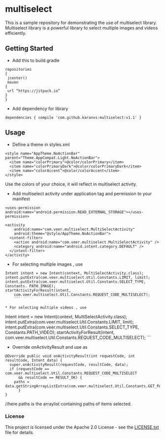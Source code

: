 # multiselect
This is a sample repository for demonstrating the use of multiselect library. 
Multiselect library is a powerful library to select multiple images and videos efficiently.

## Getting Started

*  Add this to build.gradle
```
repositories
{ 
 jcenter() 
 maven 
{
 url “https://jitpack.io” 
}
}
```

*  Add dependency for library
```
dependencies { compile 'com.github.karanvs:multiselect:v1.1' }
```

## Usage

*  Define a theme in styles.xml
```
<style name="AppTheme.NoActionBar" parent="Theme.AppCompat.Light.NoActionBar">
  <item name="colorPrimary">@color/colorPrimary</item>
  <item name="colorPrimaryDark">@color/colorPrimaryDark</item>
  <item name="colorAccent">@color/colorAccent</item>
</style>
```

Use the colors of your choice, it will reflect in multiselect activity.

*  Add multiselect activity under application tag and permission to your manifest
```
<uses-permission android:name="android.permission.READ_EXTERNAL_STORAGE"></uses-permission>

<activity
    android:name="com.veer.multiselect.MultiSelectActivity"
    android:theme="@style/AppTheme.NoActionBar">
  <intent-filter>
    <action android:name="com.veer.multiselect.MultiSelectActivity" />
    <category android:name="android.intent.category.DEFAULT" />
  </intent-filter>
</activity>
```

*  For selecting multiple images , use
```
Intent intent = new Intent(context, MultiSelectActivity.class);
intent.putExtra(com.veer.multiselect.Util.Constants.LIMIT, limit);
intent.putExtra(com.veer.multiselect.Util.Constants.SELECT_TYPE, Constants. PATH_IMAGE);
startActivityForResult(intent,
    com.veer.multiselect.Util.Constants.REQUEST_CODE_MULTISELECT);
    ```

* For selecting multiple videos , use
```
Intent intent = new Intent(context, MultiSelectActivity.class);
intent.putExtra(com.veer.multiselect.Util.Constants.LIMIT, limit);
intent.putExtra(com.veer.multiselect.Util.Constants.SELECT_TYPE, Constants.PATH_VIDEO);
startActivityForResult(intent,
    com.veer.multiselect.Util.Constants.REQUEST_CODE_MULTISELECT);
    ```

*  Override onActivityResult and use as
```
@Override public void onActivityResult(int requestCode, int resultCode, Intent data) {
  super.onActivityResult(requestCode, resultCode, data);
  if (requestCode == com.veer.multiselect.Util.Constants.REQUEST_CODE_MULTISELECT
      && resultCode == RESULT_OK) {
    paths = data.getStringArrayListExtra(com.veer.multiselect.Util.Constants.GET_PATHS);
      }
}
```
//here paths is the arraylist containing paths of items selected.

### License

This project is licensed under the Apache 2.0 License - see the [LICENSE.txt](LICENSE.txt) file for details
